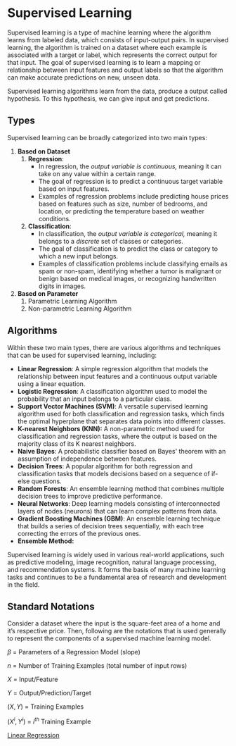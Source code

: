# Supervised Learning

Supervised learning is a type of machine learning where the algorithm learns from labeled data, which consists of input-output pairs. In supervised learning, the algorithm is trained on a dataset where each example is associated with a target or label, which represents the correct output for that input. The goal of supervised learning is to learn a mapping or relationship between input features and output labels so that the algorithm can make accurate predictions on new, unseen data.

Supervised learning algorithms learn from the data, produce a output called hypothesis. To this hypothesis, we can give input and get predictions.

## Types

Supervised learning can be broadly categorized into two main types:

1. **Based on Dataset**
    1. **Regression**:
        - In regression, the *output variable is continuous,* meaning it can take on any value within a certain range.
        - The goal of regression is to predict a continuous target variable based on input features.
        - Examples of regression problems include predicting house prices based on features such as size, number of bedrooms, and location, or predicting the temperature based on weather conditions.
    2. **Classification**:
        - In classification, the *output variable is categorical,* meaning it belongs to a *discrete* set of classes or categories.
        - The goal of classification is to predict the class or category to which a new input belongs.
        - Examples of classification problems include classifying emails as spam or non-spam, identifying whether a tumor is malignant or benign based on medical images, or recognizing handwritten digits in images.
2. **Based on Parameter**
    1. Parametric Learning Algorithm
    2. Non-parametric Learning Algorithm

## Algorithms

Within these two main types, there are various algorithms and techniques that can be used for supervised learning, including:

- **Linear Regression**: A simple regression algorithm that models the relationship between input features and a continuous output variable using a linear equation.
- **Logistic Regression**: A classification algorithm used to model the probability that an input belongs to a particular class.
- **Support Vector Machines (SVM)**: A versatile supervised learning algorithm used for both classification and regression tasks, which finds the optimal hyperplane that separates data points into different classes.
- **K-nearest Neighbors (KNN):** A non-parametric method used for classification and regression tasks, where the output is based on the majority class of its K nearest neighbors.
- **Naive Bayes**: A probabilistic classifier based on Bayes' theorem with an assumption of independence between features.
- **Decision Trees**: A popular algorithm for both regression and classification tasks that models decisions based on a sequence of if-else questions.
- **Random Forests**: An ensemble learning method that combines multiple decision trees to improve predictive performance.
- **Neural Networks**: Deep learning models consisting of interconnected layers of nodes (neurons) that can learn complex patterns from data.
- **Gradient Boosting Machines (GBM)**: An ensemble learning technique that builds a series of decision trees sequentially, with each tree correcting the errors of the previous ones.
- **Ensemble Method:**

Supervised learning is widely used in various real-world applications, such as predictive modeling, image recognition, natural language processing, and recommendation systems. It forms the basis of many machine learning tasks and continues to be a fundamental area of research and development in the field.

## Standard Notations

Consider a dataset where the input is the square-feet area of a home and it’s respective price. Then, following are the notations that is used generally to represent the components of a supervised machine learning model.

$\beta$ = Parameters of a Regression Model (slope)

$n$ = Number of Training Examples (total number of input rows)

$X$ = Input/Feature

$Y$ = Output/Prediction/Target

$(X, Y)$ = Training Examples

$(X^{i}, Y^{i})$ = $i^{th}$ Training Example

[Linear Regression](./supervised-learning/linear-regression.md)
